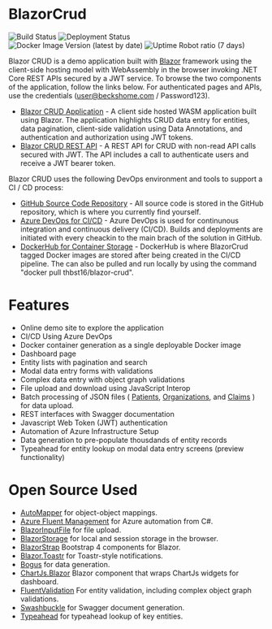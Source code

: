 # BlazorCrud
![Build Status](https://beckshome.visualstudio.com/BlazorCRUD/_apis/build/status/thbst16.BlazorCrud.docker?branchName=master)
![Deployment Status](https://beckshome.vsrm.visualstudio.com/_apis/public/Release/badge/4205f4a9-c0ad-4900-aefd-9efecd2543bc/1/2)
![Docker Image Version (latest by date)](https://img.shields.io/docker/v/thbst16/blazor-crud?logo=docker)
![Uptime Robot ratio (7 days)](https://img.shields.io/uptimerobot/ratio/7/m784732895-fc1b844a033d7645bb9eefe9?logo=http)

Blazor CRUD is a demo application built with [Blazor](https://blazor.net) framework using the client-side hosting model with WebAssembly in the browser invoking .NET Core REST APIs secured by a JWT service. To browse the two components of the application, follow the links below. For authenticated pages and APIs, use the credentials (user@beckshome.com / Password123).
* [Blazor CRUD Application](https://becksblazor.azurewebsites.net/) - A client side hosted WASM application built using Blazor. The application highlights CRUD data entry for entities, data pagination, client-side validation using Data Annotations, and authentication and authorization using JWT tokens.
* [Blazor CRUD REST API](https://becksblazor.azurewebsites.net/swagger/index.html) - A REST API for CRUD with non-read API calls secured with JWT. The API includes a call to authenticate users and receive a JWT bearer token.

Blazor CRUD uses the following DevOps environment and tools to support a CI / CD process:
* [GitHub Source Code Repository](https://github.com/thbst16/BlazorCrud) - All source code is stored in the GitHub repository, which is where you currently find yourself.
* [Azure DevOps for CI/CD](https://beckshome.visualstudio.com/BlazorCRUD/_build) - Azure DevOps is used for continunous integration and continuous delivery (CI/CD). Builds and deployments are initiated with every cheackin to the main brach of the solution in GitHub.
* [DockerHub for Container Storage](https://hub.docker.com/r/thbst16/blazor-crud) - DockerHub is where BlazorCrud tagged Docker images are stored after being created in the CI/CD pipeline. The can also be pulled and run locally by using the command "docker pull thbst16/blazor-crud".

# Features

* Online demo site to explore the application
* CI/CD Using Azure DevOps
* Docker container generation as a single deployable Docker image
* Dashboard page
* Entity lists with pagination and search
* Modal data entry forms with validations
* Complex data entry with object graph validations
* File upload and download using JavaScript Interop
* Batch processing of JSON files (
[Patients](https://raw.githubusercontent.com/thbst16/BlazorCrud/master/BlazorCrud.Shared/Data/SampleData/patients.json), 
[Organizations](https://raw.githubusercontent.com/thbst16/BlazorCrud/master/BlazorCrud.Shared/Data/SampleData/organizations.json), and
[Claims](https://raw.githubusercontent.com/thbst16/BlazorCrud/master/BlazorCrud.Shared/Data/SampleData/claims.json)
) for data upload.
* REST interfaces with Swagger documentation
* Javascript Web Token (JWT) authentication
* Automation of Azure Infrastructure Setup
* Data generation to pre-populate thousdands of entity records
* Typeahead for entity lookup on modal data entry screens (preview functionality)

# Open Source Used

* [AutoMapper](https://github.com/AutoMapper/AutoMapper) for object-object mappings.
* [Azure Fluent Management](https://github.com/Azure/azure-libraries-for-net) for Azure automation from C#.
* [BlazorInputFile](https://github.com/SteveSandersonMS/BlazorInputFile) for file upload.
* [BlazorStorage](https://github.com/cloudcrate/BlazorStorage) for local and session storage in the browser.
* [BlazorStrap](https://github.com/chanan/BlazorStrap) Bootstrap 4 components for Blazor.
* [Blazor.Toastr](https://github.com/sotsera/sotsera.blazor.toaster) for Toastr-style notifications.
* [Bogus](https://github.com/bchavez/Bogus) for data generation.
* [ChartJs.Blazor](https://github.com/mariusmuntean/ChartJs.Blazor) Blazor component that wraps ChartJs widgets for dashboard.
* [FluentValidation](https://github.com/JeremySkinner/FluentValidation) For entity validation, including complex object graph validations. 
* [Swashbuckle](https://github.com/domaindrivendev/Swashbuckle) for Swagger document generation.
* [Typeahead](https://github.com/Blazored/Typeahead) for typeahead lookup of key entities.
